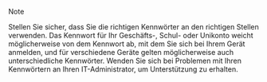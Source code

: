   > [!NOTE]
  > Stellen Sie sicher, dass Sie die richtigen Kennwörter an den richtigen Stellen verwenden. Das Kennwort für Ihr Geschäfts-, Schul- oder Unikonto weicht möglicherweise von dem Kennwort ab, mit dem Sie sich bei Ihrem Gerät anmelden, und für verschiedene Geräte gelten möglicherweise auch unterschiedliche Kennwörter. Wenden Sie sich bei Problemen mit Ihren Kennwörtern an Ihren IT-Administrator, um Unterstützung zu erhalten.
